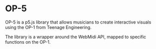 # OP-5 

OP-5 is a p5.js library that allows musicians to create interactive visuals using the OP-1 from Teenage Engineering. 

The library is a wrapper around the WebMidi API, mapped to specific functions on the OP-1.